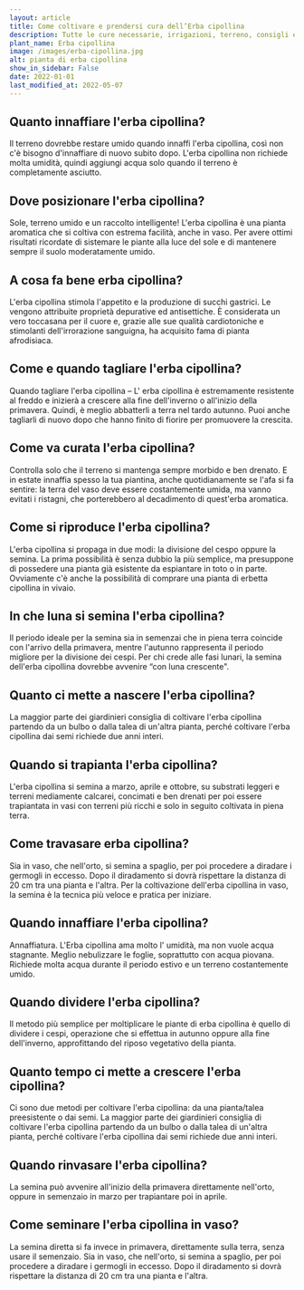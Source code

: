 ```yaml
---
layout: article
title: Come coltivare e prendersi cura dell’Erba cipollina
description: Tutte le cure necessarie, irrigazioni, terreno, consigli e molto altro sulla coltivazione dell’Erba cipollina
plant_name: Erba cipollina
image: /images/erba-cipollina.jpg
alt: pianta di erba cipollina
show_in_sidebar: False
date: 2022-01-01
last_modified_at: 2022-05-07
---
```


## Quanto innaffiare l'erba cipollina?

 Il terreno dovrebbe restare umido quando innaffi l'erba cipollina, così non c'è bisogno d'innaffiare di nuovo subito dopo. L'erba cipollina non richiede molta umidità, quindi aggiungi acqua solo quando il terreno è completamente asciutto.

## Dove posizionare l'erba cipollina?

Sole, terreno umido e un raccolto intelligente! L'erba cipollina è una pianta aromatica che si coltiva con estrema facilità, anche in vaso. Per avere ottimi risultati ricordate di sistemare le piante alla luce del sole e di mantenere sempre il suolo moderatamente umido.

## A cosa fa bene erba cipollina?

L'erba cipollina stimola l'appetito e la produzione di succhi gastrici. Le vengono attribuite proprietà depurative ed antisettiche. È considerata un vero toccasana per il cuore e, grazie alle sue qualità cardiotoniche e stimolanti dell'irrorazione sanguigna, ha acquisito fama di pianta afrodisiaca.

## Come e quando tagliare l'erba cipollina?

Quando tagliare l'erba cipollina – L' erba cipollina è estremamente resistente al freddo e inizierà a crescere alla fine dell'inverno o all'inizio della primavera. Quindi, è meglio abbatterli a terra nel tardo autunno. Puoi anche tagliarli di nuovo dopo che hanno finito di fiorire per promuovere la crescita.

## Come va curata l'erba cipollina?

Controlla solo che il terreno si mantenga sempre morbido e ben drenato. E in estate innaffia spesso la tua piantina, anche quotidianamente se l'afa si fa sentire: la terra del vaso deve essere costantemente umida, ma vanno evitati i ristagni, che porterebbero al decadimento di quest'erba aromatica.

## Come si riproduce l'erba cipollina?

L'erba cipollina si propaga in due modi: la divisione del cespo oppure la semina. La prima possibilità è senza dubbio la più semplice, ma presuppone di possedere una pianta già esistente da espiantare in toto o in parte. Ovviamente c'è anche la possibilità di comprare una pianta di erbetta cipollina in vivaio.

## In che luna si semina l'erba cipollina?

Il periodo ideale per la semina sia in semenzai che in piena terra coincide con l'arrivo della primavera, mentre l'autunno rappresenta il periodo migliore per la divisione dei cespi. Per chi crede alle fasi lunari, la semina dell'erba cipollina dovrebbe avvenire “con luna crescente".

## Quanto ci mette a nascere l'erba cipollina?

 La maggior parte dei giardinieri consiglia di coltivare l'erba cipollina partendo da un bulbo o dalla talea di un'altra pianta, perché coltivare l'erba cipollina dai semi richiede due anni interi.

## Quando si trapianta l'erba cipollina?

 L'erba cipollina si semina a marzo, aprile e ottobre, su substrati leggeri e terreni mediamente calcarei, concimati e ben drenati per poi essere trapiantata in vasi con terreni più ricchi e solo in seguito coltivata in piena terra.

## Come travasare erba cipollina?

Sia in vaso, che nell'orto, si semina a spaglio, per poi procedere a diradare i germogli in eccesso. Dopo il diradamento si dovrà rispettare la distanza di 20 cm tra una pianta e l'altra. Per la coltivazione dell'erba cipollina in vaso, la semina è la tecnica più veloce e pratica per iniziare.

## Quando innaffiare l'erba cipollina?

Annaffiatura. L'Erba cipollina ama molto l' umidità, ma non vuole acqua stagnante. Meglio nebulizzare le foglie, soprattutto con acqua piovana. Richiede molta acqua durante il periodo estivo e un terreno costantemente umido.

## Quando dividere l'erba cipollina?

Il metodo più semplice per moltiplicare le piante di erba cipollina è quello di dividere i cespi, operazione che si effettua in autunno oppure alla fine dell'inverno, approfittando del riposo vegetativo della pianta.

## Quanto tempo ci mette a crescere l'erba cipollina?

Ci sono due metodi per coltivare l'erba cipollina: da una pianta/talea preesistente o dai semi. La maggior parte dei giardinieri consiglia di coltivare l'erba cipollina partendo da un bulbo o dalla talea di un'altra pianta, perché coltivare l'erba cipollina dai semi richiede due anni interi.

## Quando rinvasare l'erba cipollina?

 La semina può avvenire all'inizio della primavera direttamente nell'orto, oppure in semenzaio in marzo per trapiantare poi in aprile.

## Come seminare l'erba cipollina in vaso?

La semina diretta si fa invece in primavera, direttamente sulla terra, senza usare il semenzaio. Sia in vaso, che nell'orto, si semina a spaglio, per poi procedere a diradare i germogli in eccesso. Dopo il diradamento si dovrà rispettare la distanza di 20 cm tra una pianta e l'altra.


